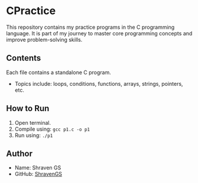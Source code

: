 # CPractice

This repository contains my practice programs in the C programming language. It is part of my journey to master core programming concepts and improve problem-solving skills.

## Contents

Each file contains a standalone C program.
- Topics include: loops, conditions, functions, arrays, strings, pointers, etc.

## How to Run

1. Open terminal.
2. Compile using: `gcc p1.c -o p1`
3. Run using: `./p1`

## Author

- Name: Shraven GS
- GitHub: [ShravenGS](https://github.com/ShravenGS)
